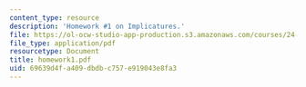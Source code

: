 ```yaml
---
content_type: resource
description: 'Homework #1 on Implicatures.'
file: https://ol-ocw-studio-app-production.s3.amazonaws.com/courses/24-954-pragmatics-in-linguistic-theory-fall-2006/69639d4fa409dbdbc757e919043e8fa3_homework1.pdf
file_type: application/pdf
resourcetype: Document
title: homework1.pdf
uid: 69639d4f-a409-dbdb-c757-e919043e8fa3
---
```

